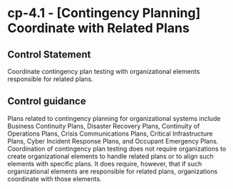 # cp-4.1 - \[Contingency Planning\] Coordinate with Related Plans

## Control Statement

Coordinate contingency plan testing with organizational elements responsible for related plans.

## Control guidance

Plans related to contingency planning for organizational systems include Business Continuity Plans, Disaster Recovery Plans, Continuity of Operations Plans, Crisis Communications Plans, Critical Infrastructure Plans, Cyber Incident Response Plans, and Occupant Emergency Plans. Coordination of contingency plan testing does not require organizations to create organizational elements to handle related plans or to align such elements with specific plans. It does require, however, that if such organizational elements are responsible for related plans, organizations coordinate with those elements.
